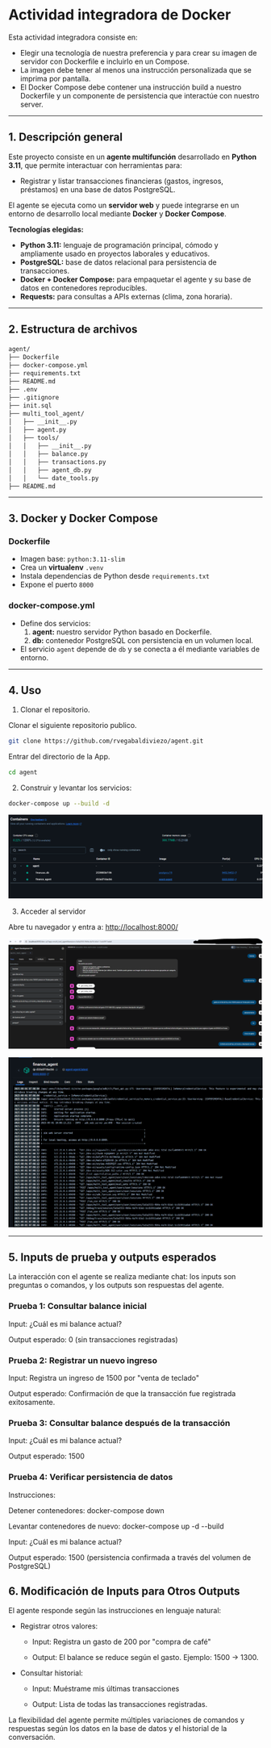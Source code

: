 #  Actividad integradora de Docker


Esta actividad integradora consiste en:

- Elegir una tecnología de nuestra preferencia y para crear su imagen de servidor con Dockerfile e incluirlo en un Compose.
- La imagen debe tener al menos una instrucción personalizada que se imprima por pantalla.
- El Docker Compose debe contener una instrucción build a nuestro Dockerfile y un componente de persistencia que interactúe con nuestro server.

---

## 1. Descripción general

Este proyecto consiste en un **agente multifunción** desarrollado en **Python 3.11**, que permite interactuar con herramientas para:

- Registrar y listar transacciones financieras (gastos, ingresos, préstamos) en una base de datos PostgreSQL.  

El agente se ejecuta como un **servidor web** y puede integrarse en un entorno de desarrollo local mediante **Docker** y **Docker Compose**.  

**Tecnologías elegidas:**

- **Python 3.11:** lenguaje de programación principal, cómodo y ampliamente usado en proyectos laborales y educativos.  
- **PostgreSQL:** base de datos relacional para persistencia de transacciones.  
- **Docker + Docker Compose:** para empaquetar el agente y su base de datos en contenedores reproducibles.  
- **Requests:** para consultas a APIs externas (clima, zona horaria).  

---

## 2. Estructura de archivos

```
agent/
├── Dockerfile
├── docker-compose.yml
├── requirements.txt
├── README.md
├── .env
├── .gitignore
├── init.sql
├── multi_tool_agent/
│   ├── __init__.py
│   ├── agent.py
│   ├── tools/
│   │   ├── __init__.py
│   │   ├── balance.py
│   │   ├── transactions.py
│   │   ├── agent_db.py
│   │   └── date_tools.py
├── README.md
```

---

## 3. Docker y Docker Compose

### Dockerfile
- Imagen base: `python:3.11-slim`  
- Crea un **virtualenv** `.venv`  
- Instala dependencias de Python desde `requirements.txt`  
- Expone el puerto `8000`  

### docker-compose.yml
- Define dos servicios:
  1. **agent:** nuestro servidor Python basado en Dockerfile.  
  2. **db:** contenedor PostgreSQL con persistencia en un volumen local.  
- El servicio `agent` depende de `db` y se conecta a él mediante variables de entorno.  

---

## 4. Uso

1. Clonar el repositorio.  

Clonar el siguiente repositorio publico.

```bash
git clone https://github.com/rvegabaldiviezo/agent.git
``` 

Entrar del directorio de la App.
```bash
cd agent
``` 

2. Construir y levantar los servicios:

```bash
docker-compose up --build -d
```
![Containers](src/containers.png)


3. Acceder al servidor 

Abre tu navegador y entra a: [http://localhost:8000/](http://localhost:8000/)

![Aplicación desplegada](src/agent-web.png)

![Logs App](src/logs-app-agent.png)


---

## 5. Inputs de prueba y outputs esperados


La interacción con el agente se realiza mediante chat: los inputs son preguntas o comandos, y los outputs son respuestas del agente.

### Prueba 1: Consultar balance inicial

Input: ¿Cuál es mi balance actual?

Output esperado: 0 (sin transacciones registradas)

### Prueba 2: Registrar un nuevo ingreso

Input: Registra un ingreso de 1500 por "venta de teclado"

Output esperado: Confirmación de que la transacción fue registrada exitosamente.

### Prueba 3: Consultar balance después de la transacción

Input: ¿Cuál es mi balance actual?

Output esperado: 1500

###  Prueba 4: Verificar persistencia de datos

Instrucciones:

Detener contenedores: docker-compose down

Levantar contenedores de nuevo: docker-compose up -d --build

Input: ¿Cuál es mi balance actual?

Output esperado: 1500 (persistencia confirmada a través del volumen de PostgreSQL)

## 6. Modificación de Inputs para Otros Outputs

El agente responde según las instrucciones en lenguaje natural:

- Registrar otros valores:

  - Input: Registra un gasto de 200 por "compra de café"

  - Output: El balance se reduce según el gasto. Ejemplo: 1500 → 1300.

- Consultar historial:

  - Input: Muéstrame mis últimas transacciones

  - Output: Lista de todas las transacciones registradas.

La flexibilidad del agente permite múltiples variaciones de comandos y respuestas según los datos en la base de datos y el historial de la conversación.

